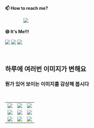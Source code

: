 #### 📫 How to reach me?
<a href="mailto:thquddnr123@gmail.com">
    <img 
        src="https://img.shields.io/badge/Gmail-d14836?style=flat-square&logo=Gmail&logoColor=white&link=mailto:thquddnr123@gmail.com"
        style="height : auto; margin-left : 60px; margin-right : 60px;"/>
</a>

#### 😄 It's Me!!!

<a href="https://cybecho.notion.site/SBU-s-Archives-854ccd3338c2456a867956f26143998a" target="_blank"><img src="https://img.shields.io/badge/Portfolio-303030?style=for-the-badge&logo=Notion&logoColor=white"/></a>
<a href="https://www.instagram.com/junk_warrior_vintage/" target="_blank"><img src="https://img.shields.io/badge/@junk_warrir_vintage-E4405F?style=for-the-badge&logo=Instagram&logoColor=white"/></a>
<a href="https://www.behance.net/thquddnr125654" target="_blank"><img src="https://img.shields.io/badge/Behance-1769FF?style=for-the-badge&logo=Behance&logoColor=white"/></a>

</br>

## 하루에 여러번 이미지가 변해요
### 뭔가 있어 보이는 이미지를 감상해 봅시다

<!--
마크업 바로보기 사이트
https://dillinger.io/ 
-->
  <br/> <table>
<tr>
<td><a href='https://leekspin.com/'><img src='https://www.random-art.org/img/large/415877.jpg'></a></td>
<td><a href='https://leekspin.com/'><img src='https://www.random-art.org/img/large/417213.jpg'></a></td>
<td><a href='https://leekspin.com/'><img src='https://www.random-art.org/img/large/415633.jpg'></a></td>
</tr>
<tr>
<td><a href='https://leekspin.com/'><img src='https://www.random-art.org/img/large/415779.jpg'></a></td>
<td><a href='https://leekspin.com/'><img src='https://www.random-art.org/img/large/415659.jpg'></a></td>
<td><a href='https://leekspin.com/'><img src='https://www.random-art.org/img/large/417249.jpg'></a></td>
</tr>
<tr>
<td><a href='https://leekspin.com/'><img src='https://www.random-art.org/img/large/417238.jpg'></a></td>
<td><a href='https://leekspin.com/'><img src='https://www.random-art.org/img/large/415811.jpg'></a></td>
<td><a href='https://leekspin.com/'><img src='https://www.random-art.org/img/large/417267.jpg'></a></td>
</tr>
</table>
